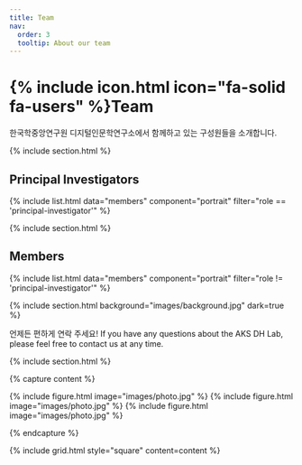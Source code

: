 ```yaml
---
title: Team
nav:
  order: 3
  tooltip: About our team
---
```


# {% include icon.html icon="fa-solid fa-users" %}Team

한국학중앙연구원 디지털인문학연구소에서 함께하고 있는 구성원들을 소개합니다.

{% include section.html %}

## Principal Investigators
{% include list.html data="members" component="portrait" filter="role == 'principal-investigator'" %}

{% include section.html %}

## Members
{% include list.html data="members" component="portrait" filter="role != 'principal-investigator'" %}

{% include section.html background="images/background.jpg" dark=true %}

언제든 편하게 연락 주세요! If you have any questions about the AKS DH Lab, please feel free to contact us at any time.

{% include section.html %}

{% capture content %}

{% include figure.html image="images/photo.jpg" %}
{% include figure.html image="images/photo.jpg" %}
{% include figure.html image="images/photo.jpg" %}

{% endcapture %}

{% include grid.html style="square" content=content %}
